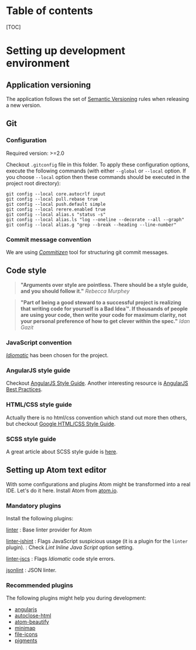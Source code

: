 # Table of contents
[TOC]

# Setting up development environment

## Application versioning

The application follows the set of [Semantic Versioning](http://semver.org) rules when releasing a new version.

## Git

### Configuration
Required version: >=2.0

Checkout `.gitconfig` file in this folder. To apply these configuration options, execute the following commands (with either `--global` or `--local` option. If you choose `--local` option then these commands should be executed in the project root directory):

    git config --local core.autocrlf input
    git config --local pull.rebase true
    git config --local push.default simple
    git config --local rerere.enabled true
    git config --local alias.s "status -s"
    git config --local alias.ls "log --oneline --decorate --all --graph"
    git config --local alias.g "grep --break --heading --line-number"

### Commit message convention

We are using [*Commitizen*](https://commitizen.github.io/cz-cli/) tool for structuring git commit messages.

## Code style

> **"Arguments over style are pointless. There should be a style guide, and you should follow it."**
*Rebecca Murphey*

> **"Part of being a good steward to a successful project is realizing that writing code for yourself is a Bad Idea™. If thousands of people are using your code, then write your code for maximum clarity, not your personal preference of how to get clever within the spec."**
*Idan Gazit*

### JavaScript convention

[*Idiomatic*](https://github.com/rwaldron/idiomatic.js) has been chosen for the project.

### AngularJS style guide

Checkout [AngularJS Style Guide](https://github.com/mgechev/angularjs-style-guide). Another interesting resource is [AngularJS Best Practices](https://github.com/angular/angular.js/wiki/Best-Practices).

### HTML/CSS style guide

Actually there is no html/css convention which stand out more then others, but checkout [Google HTML/CSS Style Guide](https://google.github.io/styleguide/htmlcssguide.xml).

### SCSS style guide

A great article about SCSS style guide is [here](https://css-tricks.com/sass-style-guide/).

## Setting up Atom text editor

With some configurations and plugins Atom might be transformed into a real IDE. Let's do it here. Install Atom from [atom.io](https://atom.io).

### Mandatory plugins

Install the following plugins:

[linter](https://atom.io/packages/linter)
: Base linter provider for Atom

[linter-jshint](https://atom.io/packages/linter-jshint)
: Flags JavaScript suspicious usage (it is a plugin for the `linter` plugin).
: Check *Lint Inline Java Script* option setting.

[linter-jscs](https://atom.io/packages/angularjs)
: Flags *Idiomatic* code style errors.

[jsonlint](https://atom.io/packages/jsonlint)
: JSON linter.

### Recommended plugins

The following plugins might help you during development:

- [angularjs](https://atom.io/packages/angularjs)
- [autoclose-html](https://atom.io/packages/autoclose-html)
- [atom-beautify](https://atom.io/packages/atom-beautify)
- [minimap](https://atom.io/users/atom-minimap)
- [file-icons](https://atom.io/packages/file-icons)
- [pigments](https://atom.io/packages/pigments)
